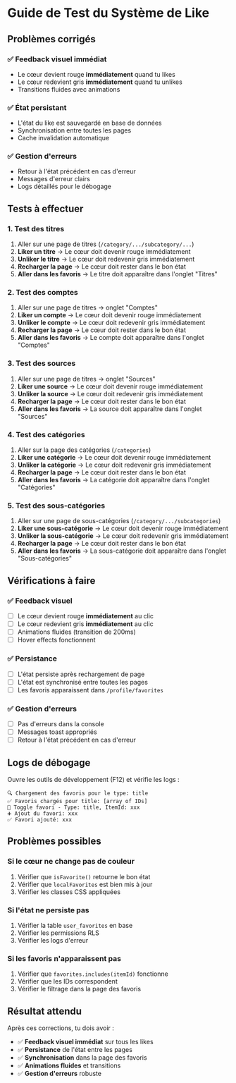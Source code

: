 # Guide de Test du Système de Like

## Problèmes corrigés

### ✅ Feedback visuel immédiat
- Le cœur devient rouge **immédiatement** quand tu likes
- Le cœur redevient gris **immédiatement** quand tu unlikes
- Transitions fluides avec animations

### ✅ État persistant
- L'état du like est sauvegardé en base de données
- Synchronisation entre toutes les pages
- Cache invalidation automatique

### ✅ Gestion d'erreurs
- Retour à l'état précédent en cas d'erreur
- Messages d'erreur clairs
- Logs détaillés pour le débogage

## Tests à effectuer

### 1. Test des titres
1. Aller sur une page de titres (`/category/.../subcategory/...`)
2. **Liker un titre** → Le cœur doit devenir rouge immédiatement
3. **Unliker le titre** → Le cœur doit redevenir gris immédiatement
4. **Recharger la page** → Le cœur doit rester dans le bon état
5. **Aller dans les favoris** → Le titre doit apparaître dans l'onglet "Titres"

### 2. Test des comptes
1. Aller sur une page de titres → onglet "Comptes"
2. **Liker un compte** → Le cœur doit devenir rouge immédiatement
3. **Unliker le compte** → Le cœur doit redevenir gris immédiatement
4. **Recharger la page** → Le cœur doit rester dans le bon état
5. **Aller dans les favoris** → Le compte doit apparaître dans l'onglet "Comptes"

### 3. Test des sources
1. Aller sur une page de titres → onglet "Sources"
2. **Liker une source** → Le cœur doit devenir rouge immédiatement
3. **Unliker la source** → Le cœur doit redevenir gris immédiatement
4. **Recharger la page** → Le cœur doit rester dans le bon état
5. **Aller dans les favoris** → La source doit apparaître dans l'onglet "Sources"

### 4. Test des catégories
1. Aller sur la page des catégories (`/categories`)
2. **Liker une catégorie** → Le cœur doit devenir rouge immédiatement
3. **Unliker la catégorie** → Le cœur doit redevenir gris immédiatement
4. **Recharger la page** → Le cœur doit rester dans le bon état
5. **Aller dans les favoris** → La catégorie doit apparaître dans l'onglet "Catégories"

### 5. Test des sous-catégories
1. Aller sur une page de sous-catégories (`/category/.../subcategories`)
2. **Liker une sous-catégorie** → Le cœur doit devenir rouge immédiatement
3. **Unliker la sous-catégorie** → Le cœur doit redevenir gris immédiatement
4. **Recharger la page** → Le cœur doit rester dans le bon état
5. **Aller dans les favoris** → La sous-catégorie doit apparaître dans l'onglet "Sous-catégories"

## Vérifications à faire

### ✅ Feedback visuel
- [ ] Le cœur devient rouge **immédiatement** au clic
- [ ] Le cœur redevient gris **immédiatement** au clic
- [ ] Animations fluides (transition de 200ms)
- [ ] Hover effects fonctionnent

### ✅ Persistance
- [ ] L'état persiste après rechargement de page
- [ ] L'état est synchronisé entre toutes les pages
- [ ] Les favoris apparaissent dans `/profile/favorites`

### ✅ Gestion d'erreurs
- [ ] Pas d'erreurs dans la console
- [ ] Messages toast appropriés
- [ ] Retour à l'état précédent en cas d'erreur

## Logs de débogage

Ouvre les outils de développement (F12) et vérifie les logs :

```
🔍 Chargement des favoris pour le type: title
✅ Favoris chargés pour title: [array of IDs]
🔄 Toggle favori - Type: title, ItemId: xxx
➕ Ajout du favori: xxx
✅ Favori ajouté: xxx
```

## Problèmes possibles

### Si le cœur ne change pas de couleur
1. Vérifier que `isFavorite()` retourne le bon état
2. Vérifier que `localFavorites` est bien mis à jour
3. Vérifier les classes CSS appliquées

### Si l'état ne persiste pas
1. Vérifier la table `user_favorites` en base
2. Vérifier les permissions RLS
3. Vérifier les logs d'erreur

### Si les favoris n'apparaissent pas
1. Vérifier que `favorites.includes(itemId)` fonctionne
2. Vérifier que les IDs correspondent
3. Vérifier le filtrage dans la page des favoris

## Résultat attendu

Après ces corrections, tu dois avoir :
- ✅ **Feedback visuel immédiat** sur tous les likes
- ✅ **Persistance** de l'état entre les pages
- ✅ **Synchronisation** dans la page des favoris
- ✅ **Animations fluides** et transitions
- ✅ **Gestion d'erreurs** robuste 